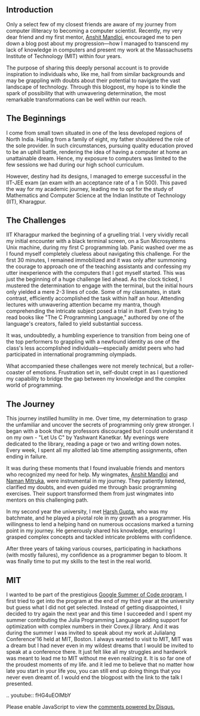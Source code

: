<!-- 
.. title: The Unlikely Programmer: My Journey from Computer Illiteracy to Presenting at Massachusetts Institute of Technology
.. slug: the-unlikely-programmer-my-journey-from-computer-illiteracy-to-presenting-at-mit
.. date: 2023-07-11 21:38:08 UTC+05:30
.. tags:
.. category: 
.. link: 
.. description: 
.. type: text
-->


## Introduction

Only a select few of my closest friends are aware of my journey from computer illiteracy to becoming a computer scientist. Recently, my very dear friend and my first mentor, [Anshit Mandloi](), encouraged me to pen down a blog post about my progression—how I managed to transcend my lack of knowledge in computers and present my work at the Massachusetts Institute of Technology (MIT) within four years. 

The purpose of sharing this deeply personal account is to provide inspiration to individuals who, like me, hail from similar backgrounds and may be grappling with doubts about their potential to navigate the vast landscape of technology. Through this blogpost, my hope is to kindle the spark of possibility that with unwavering determination, the most remarkable transformations can be well within our reach.

## The Beginnings

I come from small town situated in one of the less developed regions of North India. Hailing from a family of eight, my father shouldered the role of the sole provider. In such circumstances, pursuing quality education proved to be an uphill battle, rendering the idea of having a computer at home an unattainable dream. Hence, my exposure to computers was limited to the few sessions we had during our high school curriculum. 

However, destiny had its designs, I managed to emerge successful in the IIT-JEE exam (an exam with an acceptance rate of a 1 in 500). This paved the way for my academic journey, leading me to opt for the study of Mathematics and Computer Science at the Indian Institute of Technology (IIT), Kharagpur.

## The Challenges

IIT Kharagpur marked the beginning of a gruelling trial. I very vividly recall my initial encounter with a black terminal screen, on a Sun Microsystems Unix machine, during my first C programming lab. Panic washed over me as I found myself completely clueless about navigating this challenge. For the first 30 minutes, I remained immobilized and it was only after summoning the courage to approach one of the teaching assistants and confessing my utter inexperience with the computers that I got myself started. This was just the beginning of a huge challenge lied ahead. As the clock ticked, I mustered the determination to engage with the terminal, but the initial hours only yielded a mere 2-3 lines of code. Some of my classmates, in stark contrast, efficiently accomplished the task within half an hour. Attending lectures with unwavering attention became my mantra, though comprehending the intricate subject posed a trial in itself. Even trying to  read books like "The C Programming Language," authored by one of the language's creators, failed to yield substantial success. 

It was, undoubtedly, a humbling experience to transition from being one of the top performers to grappling with a newfound identity as one of the class's less accomplished individuals—especially amidst peers who had participated in international programming olympiads.

What accompanied these challenges were not merely technical, but a roller-coaster of emotions. Frustration set in, self-doubt crept in as I questioned my capability to bridge the gap between my knowledge and the complex world of programming. 

## The Journey

This journey instilled humility in me. Over time, my determination to grasp the unfamiliar and uncover the secrets of programming only grew stronger. I began with a book that my professors discouraged but I could understand it on my own - "Let Us C" by Yashwant Kanetkar. My evenings were dedicated to the library, reading a page or two and writing down notes. Every week, I spent all my allotted lab time attempting assignments, often ending in failure. 

It was during these moments that I found invaluable friends and mentors who recognized my need for help. My wingmates, [Anshit Mandloi]() and [Naman Mitruka](), were instrumental in my journey. They patiently listened, clarified my doubts, and even guided me through basic programming exercises. Their support transformed them from just wingmates into mentors on this challenging path. 

In my second year the university, I met [Harsh Gupta](), who was my batchmate, and he played a pivotal role in my growth as a programmer. His willingness to lend a helping hand on numerous occasions marked a turning point in my journey. He generously shared his knowledge, ensuring I grasped complex concepts and tackled intricate problems with confidence.

After three years of taking various courses, participating in hackathons (with mostly failures), my confidence as a programmer began to bloom. It was finally time to put my skills to the test in the real world.

## MIT

I wanted to be part of the prestigious [Google Summer of Code program](), I first tried to get into the program at the end of my third year at the university but guess what I did not get selected. Instead of getting disappointed, I decided to try again the next year and this time I succeeded and I spent my summer contributing the Julia Programming Language adding support for optimization with complex numbers in their Covex.jl library. And it was during the summer I was invited to speak about my work at Julialang Conference'16 held at MIT, Boston. I always wanted to visit to MIT, MIT was a dream but I had never even in my wildest dreams that I would be invited to speak at a conference there. It just felt like all my struggles and hardwork was meant to lead me to MIT without me even realizing it. It is so far one of the proudest moments of my life. and it led me to believe that no matter how late you start in your life you, you can still end up doing things that you never even dreamt of. I would end the blogpost with the link to the talk I presented.

.. youtube:: fHG4uEOlMbY

<div id="disqus_thread"></div>
<script>
/**
* RECOMMENDED CONFIGURATION VARIABLES: EDIT AND UNCOMMENT THE SECTION BELOW TO INSERT DYNAMIC VALUES FROM YOUR PLATFORM OR CMS.
* LEARN WHY DEFINING THESE VARIABLES IS IMPORTANT: https://disqus.com/admin/universalcode/#configuration-variables
*/
/*
var disqus_config = function () {
this.page.url = PAGE_URL; // Replace PAGE_URL with your page's canonical URL variable
this.page.identifier = PAGE_IDENTIFIER; // Replace PAGE_IDENTIFIER with your page's unique identifier variable
};
*/
(function() { // DON'T EDIT BELOW THIS LINE
var d = document, s = d.createElement('script');

s.src = '//avoyage.disqus.com/embed.js';

s.setAttribute('data-timestamp', +new Date());
(d.head || d.body).appendChild(s);
})();
</script>
<noscript>Please enable JavaScript to view the <a href="https://disqus.com/?ref_noscript" rel="nofollow">comments powered by Disqus.</a></noscript>
